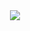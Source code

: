 <div align=center>
<img src="https://capsule-render.vercel.app/api?type=venom&color=gradient&height=300&section=header&text=Hi-nl-I'm%20Doyun&fontSize=90&animation=fadeIn" />
</div>
